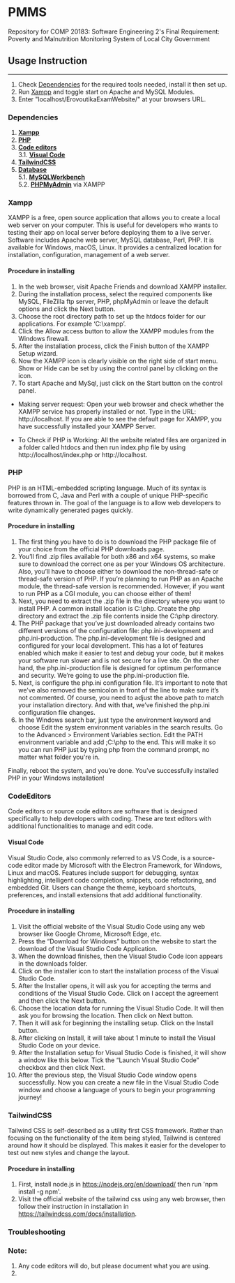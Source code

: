 # PMMS
Repository for COMP 20183: Software Engineering 2's Final Requirement: Poverty and Malnutrition Monitoring System of Local City Government

## Usage Instruction
--------------
1. Check [Dependencies](#dependencies) for the required tools needed, install it then set up.
2. Run [Xampp](#xampp) and toggle start on Apache and MySQL Modules. 
3. Enter "localhost/ErovoutikaExamWebsite/" at your browsers URL.

### Dependencies 
1. **[Xampp](#xampp)** <br>
2. **[PHP](#php)** <br>
3. **[Code editors](#codeEditors)** <br>
3.1. **[Visual Code](#visual-code)** <br>
4. **[TailwindCSS](#TailwindCSS)** <br>
5. **[Database](#Database)** <br>
5.1. **[MySQLWorkbench](#MySQLWorkbench)** <br>
5.2. **[PHPMyAdmin](#PHPMyAdmin)** via XAMPP <br>


### Xampp
XAMPP is a free, open source application that allows you to create a local web server on your computer. This is useful for developers who wants to testing their app on local server before deploying them to a live server. Software includes Apache web server, MySQL database, Perl, PHP. It is available for Windows, macOS, Linux. It provides a centralized location for installation, configuration, management of a web server.

#### Procedure in installing
1. In the web browser, visit Apache Friends and download XAMPP installer. 
2. During the installation process, select the required components like MySQL, FileZilla ftp server, PHP, phpMyAdmin or leave the default options and click the Next button. 
3. Choose the root directory path to set up the htdocs folder for our applications. For example ‘C:\xampp’.
4. Click the Allow access button to allow the XAMPP modules from the Windows firewall.
5. After the installation process, click the Finish button of the XAMPP Setup wizard.
6. Now the XAMPP icon is clearly visible on the right side of start menu. Show or Hide can be set by using the control panel by clicking on the icon.
7. To start Apache and MySql, just click on the Start button on the control panel. 

- Making server request: Open your web browser and check whether the XAMPP service has properly installed or not. Type in the URL: http://localhost. If you are able to see the default page for XAMPP, you have successfully installed your XAMPP Server.

- To Check if PHP is Working: All the website related files are organized in a folder called htdocs and then run index.php file by using http://localhost/index.php or http://localhost.

### PHP
PHP is an HTML-embedded scripting language. Much of its syntax is borrowed from C, Java and Perl with a couple of unique PHP-specific features thrown in. The goal of the language is to allow web developers to write dynamically generated pages quickly.

#### Procedure in installing
1. The first thing you have to do is to download the PHP package file of your choice from the official PHP downloads page.
2. You’ll find .zip files available for both x86 and x64 systems, so make sure to download the correct one as per your Windows OS architecture. Also, you’ll have to choose either to download the non-thread-safe or thread-safe version of PHP. If you’re planning to run PHP as an Apache module, the thread-safe version is recommended. However, if you want to run PHP as a CGI module, you can choose either of them!
3. Next, you need to extract the .zip file in the directory where you want to install PHP. A common install location is C:\php. Create the php directory and extract the .zip file contents inside the C:\php directory.
4. The PHP package that you’ve just downloaded already contains two different versions of the configuration file: php.ini-development and php.ini-production. The php.ini-development file is designed and configured for your local development. This has a lot of features enabled which make it easier to test and debug your code, but it makes your software run slower and is not secure for a live site. On the other hand, the php.ini-production file is designed for optimum performance and security. We’re going to use the php.ini-production file.
5. Next, is configure the php.ini configuration file. It’s important to note that we’ve also removed the semicolon in front of the line to make sure it’s not commented. Of course, you need to adjust the above path to match your installation directory. And with that, we’ve finished the php.ini configuration file changes.
6. In the Windows search bar, just type the environment keyword and choose Edit the system environment variables in the search results. Go to the Advanced > Environment Variables section. Edit the PATH environment variable and add ;C:\php to the end. This will make it so you can run PHP just by typing php from the command prompt, no matter what folder you're in.

Finally, reboot the system, and you’re done. You’ve successfully installed PHP in your Windows installation!

### CodeEditors
Code editors or source code editors are software that is designed specifically to help developers with coding. These are text editors with additional functionalities to manage and edit code.

#### Visual Code
Visual Studio Code, also commonly referred to as VS Code, is a source-code editor made by Microsoft with the Electron Framework, for Windows, Linux and macOS. Features include support for debugging, syntax highlighting, intelligent code completion, snippets, code refactoring, and embedded Git. Users can change the theme, keyboard shortcuts, preferences, and install extensions that add additional functionality.

#### Procedure in installing
1.  Visit the official website of the Visual Studio Code using any web browser like Google Chrome, Microsoft Edge, etc.
2. Press the “Download for Windows” button on the website to start the download of the Visual Studio Code Application.
3. When the download finishes, then the Visual Studio Code icon appears in the downloads folder.
4. Click on the installer icon to start the installation process of the Visual Studio Code.
5. After the Installer opens, it will ask you for accepting the terms and conditions of the Visual Studio Code. Click on I accept the agreement and then click the Next button.
6. Choose the location data for running the Visual Studio Code. It will then ask you for browsing the location. Then click on Next button.
7. Then it will ask for beginning the installing setup. Click on the Install button.
8. After clicking on Install, it will take about 1 minute to install the Visual Studio Code on your device.
9. After the Installation setup for Visual Studio Code is finished, it will show a window like this below. Tick the “Launch Visual Studio Code” checkbox and then click Next.
10. After the previous step, the Visual Studio Code window opens successfully. Now you can create a new file in the Visual Studio Code window and choose a language of yours to begin your programming journey!

### TailwindCSS
Tailwind CSS is self-described as a utility first CSS framework. Rather than focusing on the functionality of the item being styled, Tailwind is centered around how it should be displayed. This makes it easier for the developer to test out new styles and change the layout. 

#### Procedure in installing
1. First, install node.js in https://nodejs.org/en/download/ then run 'npm install -g npm'.
1. Visit the official website of the tailwind css using any web browser, then follow their instruction in installation in https://tailwindcss.com/docs/installation.

### Troubleshooting

### Note:
1. Any code editors will do, but please document what you are using.
2. 
